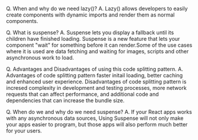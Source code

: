Q. When and why do we need lazy()?
A. Lazy() allows developers to easily create components with dynamic imports and render them as normal components. 

Q. What is suspense?
A. Suspense lets you display a fallback until its children have finished loading. Suspense is a new feature that lets your component "wait" for something before it can render.Some of the use cases where it is used are data fetching and waiting for images, scripts and other asynchronous work to load.

Q. Advantages and Disadvantages of using this code splitting pattern.
A. Advantages of code splitting pattern faster initail loading, better caching and enhanced user experience.
   Disadvantages of code splitting pattern is incresed complexity in development and testing processes, more network requests that can affect performance, and additional code and dependencies that can increase the bundle size.

Q. When do we and why do we need suspense?
A. If your React apps works with any asynchronous data sources, Using Suspense will not only make your apps easier to program, but those apps will also perform much better for your users.